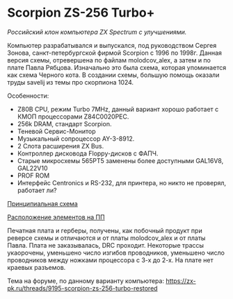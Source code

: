 Scorpion ZS-256 Turbo+
======================
_Российский клон компьютера ZX Spectrum с улучшениями._

Компьютер разрабатывался и выпускался, под руководством Сергея Зонова, санкт-петербургской фирмой Scorpion с 1996 по 1998г.
Данная версия схемы, отревершена по файлам molodcov_alex, а затем и по плате Павла Рябцова. 
Изначально это была схема, которая упоминается как схема Черного кота. В создании схемы, большую помощь оказали труды savelij из темы про скорпиона 1024.

Особенности:
- Z80B CPU, режим Turbo 7MHz, данный вариант хорошо работает с КМОП процессорами Z84C0020PEC.
- 256k DRAM, стандарт Scorpion.
- Теневой Сервис-Монитор
- Музыкальный сопроцессор AY-3-8912.
- 2 Слота расширения ZX Bus.
- Контроллер дисковода Floppy-дисков с ФАПЧ.
- Старые микросхемы 565РТ5 заменены более доступными GAL16V8, GAL22V10 
- PROF ROM
- Интерфейс Centronics и RS-232, для принтера, но никто не проверял, работает ли?

[Принципиальная схема](Export/Schematic_Scorpion-256-Turbo.pdf)

[Расположение элементов на ПП](Export/OriginalPCB+ProfiROM_TopSilk.pdf)

Печатная плата и герберы, получены, как побочный продукт при реверсе схемы и отличаются и от платы molodcov_alex и от платы Павла. Плата не заказывалась, DRC проходит. Некоторые трассы укаорочены, уменьшено число изгибов проводников, уменьшено число проводников между ножками процессора с 3-х до 2-х.
На плате нет краевых разъемов.

Тема на форуме, по данному варианту компьютера: https://zx-pk.ru/threads/9195-scorpion-zs-256-turbo-restored
